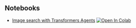 ## Notebooks

- [Image search with Transformers Agents](image-search.ipynb) [![Open In Colab](https://colab.research.google.com/assets/colab-badge.svg)](https://colab.research.google.com/github/krasserm/transformers-agent-examples/blob/main/image-search.ipynb)
